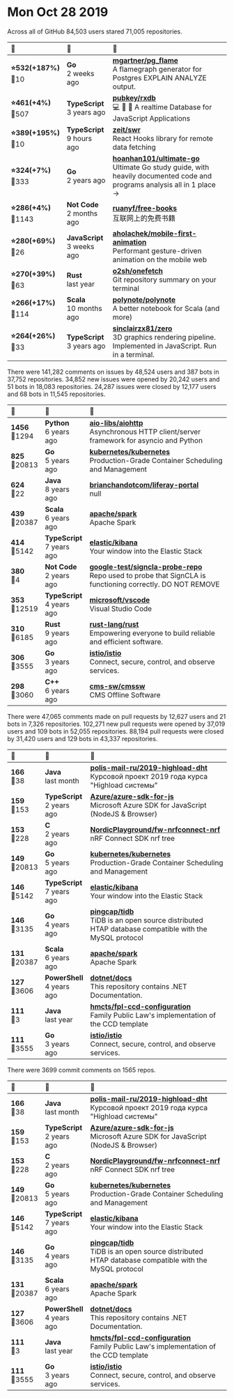 # Mon Oct 28 2019

Across all of GitHub 84,503 users stared 
71,005 repositories. 

| :page_with_curl: | :calendar: | :page_with_curl: |
| :--- | :--- | :--- |
| **:star:532(+187%)**<br>:twisted_rightwards_arrows:10 | **Go**<br>2 weeks ago | **[mgartner/pg_flame](https://github.com/mgartner/pg_flame)**<br>A flamegraph generator for Postgres EXPLAIN ANALYZE output. |
| **:star:461(+4%)**<br>:twisted_rightwards_arrows:507 | **TypeScript**<br>3 years ago | **[pubkey/rxdb](https://github.com/pubkey/rxdb)**<br>:computer: 🔄 :iphone: A realtime Database for JavaScript Applications |
| **:star:389(+195%)**<br>:twisted_rightwards_arrows:10 | **TypeScript**<br>9 hours ago | **[zeit/swr](https://github.com/zeit/swr)**<br>React Hooks library for remote data fetching |
| **:star:324(+7%)**<br>:twisted_rightwards_arrows:333 | **Go**<br>2 years ago | **[hoanhan101/ultimate-go](https://github.com/hoanhan101/ultimate-go)**<br>Ultimate Go study guide, with heavily documented code and programs analysis all in 1 place → |
| **:star:286(+4%)**<br>:twisted_rightwards_arrows:1143 | **Not Code**<br>2 months ago | **[ruanyf/free-books](https://github.com/ruanyf/free-books)**<br>互联网上的免费书籍 |
| **:star:280(+69%)**<br>:twisted_rightwards_arrows:26 | **JavaScript**<br>3 weeks ago | **[aholachek/mobile-first-animation](https://github.com/aholachek/mobile-first-animation)**<br>Performant gesture-driven animation on the mobile web |
| **:star:270(+39%)**<br>:twisted_rightwards_arrows:63 | **Rust**<br>last year | **[o2sh/onefetch](https://github.com/o2sh/onefetch)**<br>Git repository summary on your terminal |
| **:star:266(+17%)**<br>:twisted_rightwards_arrows:114 | **Scala**<br>10 months ago | **[polynote/polynote](https://github.com/polynote/polynote)**<br>A better notebook for Scala (and more) |
| **:star:264(+26%)**<br>:twisted_rightwards_arrows:33 | **TypeScript**<br>3 years ago | **[sinclairzx81/zero](https://github.com/sinclairzx81/zero)**<br>3D graphics rendering pipeline. Implemented in JavaScript. Run in a terminal. |

There were 141,282 comments on issues by 48,524 users and 387 bots in 37,752 repositories.
34,852 new issues were opened by 20,242 users and 51 bots in 18,083 repositories.
24,287 issues were closed by 12,177 users and 68 bots in 11,545 repositories.

| :speech_balloon: | :calendar: | :page_with_curl: |
| :--- | :--- | :--- |
| **1456**<br>:twisted_rightwards_arrows:1294 | **Python**<br>6 years ago | **[aio-libs/aiohttp](https://github.com/aio-libs/aiohttp)**<br>Asynchronous HTTP client/server framework for asyncio and Python |
| **825**<br>:twisted_rightwards_arrows:20813 | **Go**<br>5 years ago | **[kubernetes/kubernetes](https://github.com/kubernetes/kubernetes)**<br>Production-Grade Container Scheduling and Management |
| **624**<br>:twisted_rightwards_arrows:22 | **Java**<br>8 years ago | **[brianchandotcom/liferay-portal](https://github.com/brianchandotcom/liferay-portal)**<br>null |
| **439**<br>:twisted_rightwards_arrows:20387 | **Scala**<br>6 years ago | **[apache/spark](https://github.com/apache/spark)**<br>Apache Spark |
| **414**<br>:twisted_rightwards_arrows:5142 | **TypeScript**<br>7 years ago | **[elastic/kibana](https://github.com/elastic/kibana)**<br>Your window into the Elastic Stack |
| **380**<br>:twisted_rightwards_arrows:4 | **Not Code**<br>2 years ago | **[google-test/signcla-probe-repo](https://github.com/google-test/signcla-probe-repo)**<br>Repo used to probe that SignCLA is functioning correctly.  DO NOT REMOVE |
| **353**<br>:twisted_rightwards_arrows:12519 | **TypeScript**<br>4 years ago | **[microsoft/vscode](https://github.com/microsoft/vscode)**<br>Visual Studio Code |
| **310**<br>:twisted_rightwards_arrows:6185 | **Rust**<br>9 years ago | **[rust-lang/rust](https://github.com/rust-lang/rust)**<br>Empowering everyone to build reliable and efficient software. |
| **306**<br>:twisted_rightwards_arrows:3555 | **Go**<br>3 years ago | **[istio/istio](https://github.com/istio/istio)**<br>Connect, secure, control, and observe services. |
| **298**<br>:twisted_rightwards_arrows:3060 | **C++**<br>6 years ago | **[cms-sw/cmssw](https://github.com/cms-sw/cmssw)**<br>CMS Offline Software |

There were 47,065 comments made on pull requests by 12,627 users and 21 bots in 7,326 repositories.
102,271 new pull requests were opened by 37,019 users and 109 bots in 52,055 repositories.
88,194 pull requests were closed by 31,420 users and 129 bots in 43,337 repositories.

| :speech_balloon: | :calendar: | :page_with_curl: |
| :--- | :--- | :--- |
| **166**<br>:twisted_rightwards_arrows:38 | **Java**<br>last month | **[polis-mail-ru/2019-highload-dht](https://github.com/polis-mail-ru/2019-highload-dht)**<br>Курсовой проект 2019 года курса "Highload системы" |
| **159**<br>:twisted_rightwards_arrows:153 | **TypeScript**<br>2 years ago | **[Azure/azure-sdk-for-js](https://github.com/Azure/azure-sdk-for-js)**<br>Microsoft Azure SDK for JavaScript (NodeJS & Browser) |
| **153**<br>:twisted_rightwards_arrows:228 | **C**<br>2 years ago | **[NordicPlayground/fw-nrfconnect-nrf](https://github.com/NordicPlayground/fw-nrfconnect-nrf)**<br>nRF Connect SDK nrf tree |
| **149**<br>:twisted_rightwards_arrows:20813 | **Go**<br>5 years ago | **[kubernetes/kubernetes](https://github.com/kubernetes/kubernetes)**<br>Production-Grade Container Scheduling and Management |
| **146**<br>:twisted_rightwards_arrows:5142 | **TypeScript**<br>7 years ago | **[elastic/kibana](https://github.com/elastic/kibana)**<br>Your window into the Elastic Stack |
| **146**<br>:twisted_rightwards_arrows:3135 | **Go**<br>4 years ago | **[pingcap/tidb](https://github.com/pingcap/tidb)**<br>TiDB is an open source distributed HTAP database compatible with the MySQL protocol  |
| **131**<br>:twisted_rightwards_arrows:20387 | **Scala**<br>6 years ago | **[apache/spark](https://github.com/apache/spark)**<br>Apache Spark |
| **127**<br>:twisted_rightwards_arrows:3606 | **PowerShell**<br>4 years ago | **[dotnet/docs](https://github.com/dotnet/docs)**<br>This repository contains .NET Documentation. |
| **111**<br>:twisted_rightwards_arrows:3 | **Java**<br>last year | **[hmcts/fpl-ccd-configuration](https://github.com/hmcts/fpl-ccd-configuration)**<br>Family Public Law's implementation of the CCD template |
| **111**<br>:twisted_rightwards_arrows:3555 | **Go**<br>3 years ago | **[istio/istio](https://github.com/istio/istio)**<br>Connect, secure, control, and observe services. |

There were 3699 commit comments on 1565 repos.

| :speech_balloon: | :calendar: | :page_with_curl: |
| :--- | :--- | :--- |
| **166**<br>:twisted_rightwards_arrows:38 | **Java**<br>last month | **[polis-mail-ru/2019-highload-dht](https://github.com/polis-mail-ru/2019-highload-dht)**<br>Курсовой проект 2019 года курса "Highload системы" |
| **159**<br>:twisted_rightwards_arrows:153 | **TypeScript**<br>2 years ago | **[Azure/azure-sdk-for-js](https://github.com/Azure/azure-sdk-for-js)**<br>Microsoft Azure SDK for JavaScript (NodeJS & Browser) |
| **153**<br>:twisted_rightwards_arrows:228 | **C**<br>2 years ago | **[NordicPlayground/fw-nrfconnect-nrf](https://github.com/NordicPlayground/fw-nrfconnect-nrf)**<br>nRF Connect SDK nrf tree |
| **149**<br>:twisted_rightwards_arrows:20813 | **Go**<br>5 years ago | **[kubernetes/kubernetes](https://github.com/kubernetes/kubernetes)**<br>Production-Grade Container Scheduling and Management |
| **146**<br>:twisted_rightwards_arrows:5142 | **TypeScript**<br>7 years ago | **[elastic/kibana](https://github.com/elastic/kibana)**<br>Your window into the Elastic Stack |
| **146**<br>:twisted_rightwards_arrows:3135 | **Go**<br>4 years ago | **[pingcap/tidb](https://github.com/pingcap/tidb)**<br>TiDB is an open source distributed HTAP database compatible with the MySQL protocol  |
| **131**<br>:twisted_rightwards_arrows:20387 | **Scala**<br>6 years ago | **[apache/spark](https://github.com/apache/spark)**<br>Apache Spark |
| **127**<br>:twisted_rightwards_arrows:3606 | **PowerShell**<br>4 years ago | **[dotnet/docs](https://github.com/dotnet/docs)**<br>This repository contains .NET Documentation. |
| **111**<br>:twisted_rightwards_arrows:3 | **Java**<br>last year | **[hmcts/fpl-ccd-configuration](https://github.com/hmcts/fpl-ccd-configuration)**<br>Family Public Law's implementation of the CCD template |
| **111**<br>:twisted_rightwards_arrows:3555 | **Go**<br>3 years ago | **[istio/istio](https://github.com/istio/istio)**<br>Connect, secure, control, and observe services. |

